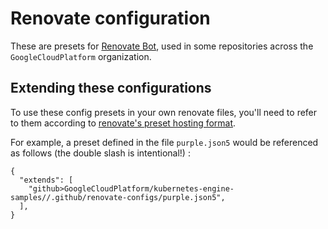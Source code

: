 # Renovate configuration

These are presets for [Renovate Bot](renovatebot.com), used in some repositories
across the `GoogleCloudPlatform` organization.

## Extending these configurations

To use these config presets in your own renovate files, you'll need to refer to
them according to [renovate's preset hosting format](https://docs.renovatebot.com/config-presets/#preset-hosting).

For example, a preset defined in the file `purple.json5` would be referenced as
follows (the double slash is intentional!) :

```
{
  "extends": [
    "github>GoogleCloudPlatform/kubernetes-engine-samples//.github/renovate-configs/purple.json5",
  ],
}
```


